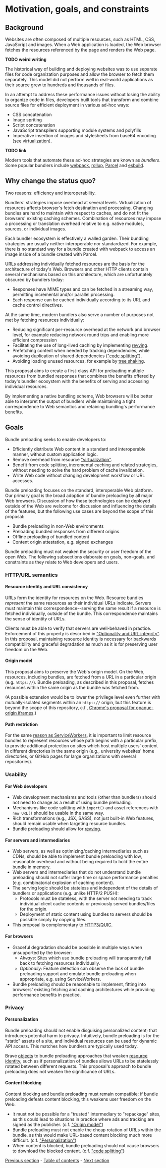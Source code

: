 # Motivation, goals, and constraints

## Background

Websites are often composed of multiple resources, such as HTML, CSS, JavaScript and images. When a Web application is loaded, the Web browser fetches the resources referenced by the page and renders the Web page.

**TODO weird writing**

The historical way of building and deploying websites was to use separate files for code organization purposes and allow the browser to fetch them separately. This model did not perform well in real-world applications as their source grew to hundreds and thousands of files.

In an attempt to address these performance issues without losing the ability to organize code in files, developers built tools that transform and combine source files for efficient deployment in various ad-hoc ways:

- CSS concatenation
- Image spriting
- Script concatenation
- JavaScript transpilers supporting module systems and polyfills
- Imperative insertion of images and stylesheets from base64 encoding (see [virtualization](./glossary.md#virtualization)).

**TODO link**

Modern tools that automate these ad-hoc strategies are known as *bundlers*. Some popular bundlers include [webpack](https://webpack.js.org/), [rollup](https://rollupjs.org/guide/en/), [Parcel](https://parceljs.org/) and [esbuild](https://esbuild.github.io/).

## Why change the status quo?

Two reasons: efficiency and interoperability.

Bundlers' strategies impose overhead at several levels. Virtualization of resources affects browser's fetch destination and processing. Changing bundles are hard to maintain with respect to caches, and do not fit the browsers' existing caching schemes. Combination of resources may impose a processing or translation overhead relative to e.g. native modules, sources, or individual images.

Each bundler ecosystem is effectively a walled garden. Their bundling strategies are usually neither interoperable nor standardized. For example, there is no standard way for a bundle created with webpack to access an image inside of a bundle created with Parcel.

URLs addressing individually fetched resources are the basis for the architecture of today's Web. Browsers and other HTTP clients contain several mechanisms based on this architecture, which are unfortunately obscured by bundlers today:
- Responses have MIME types and can be fetched in a streaming way, permitting incremental and/or parallel processing.
- Each response can be cached individually according to its URL and cache control directives.

At the same time, modern bundlers also serve a number of purposes not met by fetching resources individually:
- Reducing significant per-resource overhead at the network and browser level, for example reducing network round trips and enabling more efficient compression
- Facilitating the use of long-lived caching by implementing [revving](./glossary.md#revving).
- Prefetching content when needed by tracking dependencies, while avoiding duplication of shared dependencies (["code splitting"](./glossary.md#codesplitting)).
- Avoiding loading unused resources, for example by [tree shaking](./glossary.md#treeshaking).

This proposal aims to create a first-class API for preloading multiple resources from bundled responses that combines the benefits offered by today's bundler ecosystem with the benefits of serving and accessing individual resources.

By implementing a native bundling scheme, Web browsers will be better able to interpret the output of bundlers while maintaining a tight correspondence to Web semantics and retaining bundling's performance benefits.

## Goals

Bundle preloading seeks to enable developers to:
- Efficiently distribute Web content in a standard and interoperable manner, without custom application logic.
- Remove overhead from resource ["virtualization"](./glossary.md#virtualization).
- Benefit from code splitting, incremental caching and related strategies, without needing to solve the hard problem of cache invalidation.
- Write Web code without changing development workflow or URL accesses.

Bundle preloading focuses on the standard, interoperable Web platform. Our primary goal is the broad adoption of bundle preloading by all major Web browsers. Discussion of how these technologies can be deployed outside of the Web are welcome for discussion and influencing the details of the features, but the following use cases are beyond the scope of this proposal:
- Bundle preloading in non-Web environments
- Preloading bundled responses from different origins
- Offline preloading of bundled content
- Content origin attestation, e.g. signed exchanges

Bundle preloading must not weaken the security or user freedom of the open Web. The following subsections elaborate on goals, non-goals, and constraints as they relate to Web developers and users.

### HTTP/URL semantics

#### Resource identity and URL consistency

URLs form the identity for resources on the Web. Resource bundles *represent* the same resources as their individual URLs indicate. Servers must maintain this correspondence--serving the same result if a resource is fetched individually, outside of the bundle. This correspondence maintains the sense of identity of URLs.

Clients must be able to verify that servers are well-behaved in practice. Enforcement of this property is described in ["Optionality and URL integrity"](./subresource-loading-client.md#optionality-and-url-integrity). In this proposal, maintaining resource identity is necessary for backwards compatibility and graceful degradation as much as it is for preserving user freedom on the Web.

#### Origin model

This proposal aims to preserve the Web's origin model. On the Web, resources, including bundles, are fetched from a URL in a particular origin (e.g. `https://`). Bundle preloading, as described in this proposal, fetches resources within the same origin as the bundle was fetched from.

(A possible extension would be to lower the privilege level even further with mutually-isolated segments within an `https://` origin, but this feature is beyond the scope of this repository, c.f., [Chrome's proposal for opaque-origin iframes](https://github.com/WICG/webpackage/blob/main/explainers/subresource-loading-opaque-origin-iframes.md/).)

#### Path restriction

For the same [reason as ServiceWorkers](https://w3c.github.io/ServiceWorker/#path-restriction), it is important to limit resource bundles to represent resources whose path begins with a particular prefix, to provide additional protection on sites which host multiple users' content in different directories in the same origin (e.g., university websites' home directories, or GitHub pages for large organizations with several repositories).

### Usability

#### For Web developers

- Web development mechanisms and tools (other than bundlers) should not need to change as a result of using bundle preloading.
- Mechanisms like code splitting with `import()` and asset references with `new URL()` should be usable in the same way.
- Rich transformations (e.g., JSX, SASS), not just built-in Web features, should remain usable when targeting resource bundles.
- Bundle preloading should allow for [revving](./glossary.md#revving).

#### For servers and intermediaries

- Web servers, as well as optimizing/caching intermediaries such as CDNs, should be able to implement bundle preloading with low, reasonable overhead and without being required to hold the entire bundle in memory.
- Web servers and intermediaries that do not understand bundle preloading should not suffer large time or space performance penalties (e.g. combinatorial explosion of caching content).
- The serving logic should be stateless and independent of the details of bundlers or applications (e.g. unlike HTTP/2 PUSH):
  - Protocols must be stateless, with the server not needing to track individual client cache contents or previously served bundles/files for the origin.
  - Deployment of static content using bundles to servers should be possible simply by copying files.
- This proposal is complementary to [HTTP3/QUIC](https://developer.mozilla.org/en-US/docs/Glossary/QUIC).


#### For browsers

- Graceful degradation should be possible in multiple ways when unsupported by the browser:
  - *Always*: Sites which use bundle preloading will transparently fall back to fetching resources individually.
  - *Optionally*: Feature detection can observe the lack of bundle preloading support and emulate bundle preloading when appropriate, e.g. using ServiceWorkers.
- Bundle preloading should be reasonable to implement, fitting into browsers' existing fetching and caching architectures while providing performance benefits in practice.

### Privacy

#### Personalization

Bundle preloading should not enable disguising personalized content; that introduces potential harm to privacy. Intuitively, bundle preloading is for the "static" assets of a site, and individual resources can be used for dynamic API access. This matches how bundlers are typically used today.

Brave [objects](https://brave.com/webbundles-harmful-to-content-blocking-security-tools-and-the-open-web/) to bundle preloading approaches that weaken [resource identity](./glossary.md#rsrcidentity), such as if personalization of bundles allows URLs to be statelessly rotated between different requests. This proposal's approach to bundle preloading does not weaken the significance of URLs.

#### Content blocking

Content blocking and bundle preloading must remain compatible; if bundle preloading defeats content blocking, this weakens user freedom on the Web.
- It must not be possible for a "trusted" intermediary to "repackage" sites, as this could lead to situations in practice where ads and tracking are signed as the publisher. (c.f. ["Origin model"](#origin-model))
- Bundle preloading must not enable the cheap rotation of URLs within the bundle, as this would make URL-based content blocking much more difficult. (c.f. ["Personalization"](#personalization))
- When content is blocked, bundle preloading should not cause browsers to download the blocked content. (c.f. ["code splitting"](#for-web-developers))

[Previous section](./README.md) - [Table of contents](./README.md#table-of-contents) - [Next section](./overview.md)